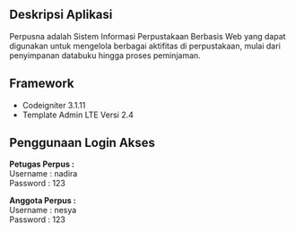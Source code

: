 ## Deskripsi Aplikasi
Perpusna adalah Sistem Informasi Perpustakaan Berbasis Web yang dapat digunakan untuk mengelola berbagai aktifitas di perpustakaan, mulai dari penyimpanan databuku hingga proses peminjaman.

##  Framework
* Codeigniter 3.1.11
* Template Admin LTE  Versi 2.4

## Penggunaan Login Akses

<b>Petugas Perpus : </b>
<br/>
Username : nadira
<br/>
Password : 123

<b>Anggota Perpus :</b>
<br/>
Username : nesya
<br/>
Password : 123

